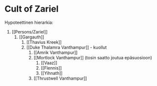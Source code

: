 # Cult of Zariel

Hypoteettinen hierarkia:

1. [[Persons/Zariel]]
	1.  [[Gargauth]]
		1. [[Thavius Kreek]]
		2. [[Duke Thalamra Vanthampur]] - kuollut
			1. [[Amrik Vanthampur]]
			2. [[Mortlock Vanthampur]] (tosin saatto joutua epäsuosioon)
				1. [[Vaaz]]
				2. [[Flennis]]
				3. [[Yihnath]]
			3. [[Thrustwell Vanthampur]]	